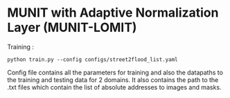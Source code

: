 # MUNIT with Adaptive Normalization Layer (MUNIT-LOMIT)

Training :
```
python train.py --config configs/street2flood_list.yaml
```

Config file contains all the parameters for training and also the datapaths to the training and testing data for 2 domains. It also contains the path to the .txt files which contain the list of absolute addresses to images and masks.
